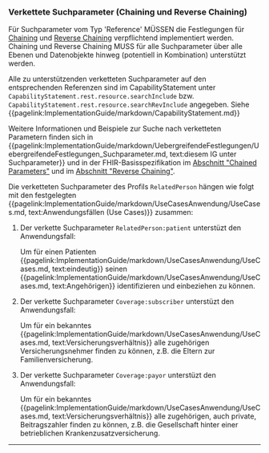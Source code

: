 ### Verkettete Suchparameter (Chaining und Reverse Chaining)

Für Suchparameter vom Typ 'Reference' MÜSSEN die Festlegungen für [Chaining](https://hl7.org/fhir/R4/search.html#chaining) und [Reverse Chaining](https://hl7.org/fhir/R4/search.html#has) verpflichtend implementiert werden. Chaining und Reverse Chaining MUSS für alle Suchparameter über alle Ebenen und Datenobjekte hinweg (potentiell in Kombination) unterstützt werden.

Alle zu unterstützenden verketteten Suchparameter auf den entsprechenden Referenzen sind im CapabilityStatement unter ```CapabilityStatement.rest.resource.searchInclude``` bzw. ```CapabilityStatement.rest.resource.searchRevInclude``` angegeben. Siehe {{pagelink:ImplementationGuide/markdown/CapabilityStatement.md}}

Weitere Informationen und Beispiele zur Suche nach verketteten Parametern finden sich in {{pagelink:ImplementationGuide/markdown/UebergreifendeFestlegungen/UebergreifendeFestlegungen_Suchparameter.md, text:diesem IG unter Suchparameter}} und in der FHIR-Basisspezifikation im [Abschnitt "Chained Parameters"](https://hl7.org/fhir/R4/search.html#chaining) und im [Abschnitt "Reverse Chaining"](https://hl7.org/fhir/R4/search.html#has).

Die verketteten Suchparameter des Profils ```RelatedPerson``` hängen wie folgt mit den festgelegten {{pagelink:ImplementationGuide/markdown/UseCasesAnwendung/UseCases.md, text:Anwendungsfällen (Use Cases)}}  zusammen:

1. Der verkette Suchparameter ```RelatedPerson:patient``` unterstüzt den Anwendungsfall:

    Um für einen Patienten {{pagelink:ImplementationGuide/markdown/UseCasesAnwendung/UseCases.md, text:eindeutig}} seinen {{pagelink:ImplementationGuide/markdown/UseCasesAnwendung/UseCases.md, text:Angehörigen}} identifizieren und einbeziehen zu können.

1. Der verkette Suchparameter ```Coverage:subscriber``` unterstüzt den Anwendungsfall:

    Um für ein bekanntes {{pagelink:ImplementationGuide/markdown/UseCasesAnwendung/UseCases.md, text:Versicherungsverhältnis}} alle zugehörigen Versicherungsnehmer finden zu können, z.B. die Eltern zur Familienversicherung.

1. Der verkette Suchparameter ```Coverage:payor``` unterstüzt den Anwendungsfall:

    Um für ein bekanntes {{pagelink:ImplementationGuide/markdown/UseCasesAnwendung/UseCases.md, text:Versicherungsverhältnis}} alle zugehörigen, auch private, Beitragszahler finden zu können, z.B. die Gesellschaft hinter einer betrieblichen Krankenzusatzversicherung.

---